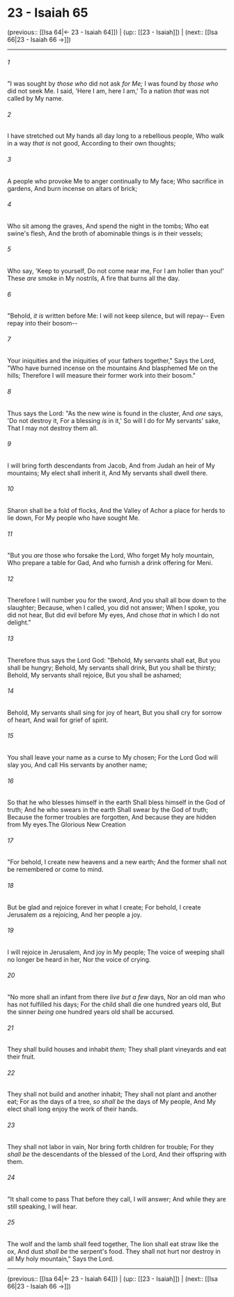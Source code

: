 # 23 - Isaiah 65

(previous:: [[Isa 64|← 23 - Isaiah 64]]) | (up:: [[23 - Isaiah]]) | (next:: [[Isa 66|23 - Isaiah 66 →]])

***


###### 1 
"I was sought by _those who_ did not ask _for Me;_ I was found by _those who_ did not seek Me. I said, 'Here I am, here I am,' To a nation _that_ was not called by My name. 

###### 2 
I have stretched out My hands all day long to a rebellious people, Who walk in a way _that is_ not good, According to their own thoughts; 

###### 3 
A people who provoke Me to anger continually to My face; Who sacrifice in gardens, And burn incense on altars of brick; 

###### 4 
Who sit among the graves, And spend the night in the tombs; Who eat swine's flesh, And the broth of abominable things is _in_ their vessels; 

###### 5 
Who say, 'Keep to yourself, Do not come near me, For I am holier than you!' These _are_ smoke in My nostrils, A fire that burns all the day. 

###### 6 
"Behold, _it is_ written before Me: I will not keep silence, but will repay-- Even repay into their bosom-- 

###### 7 
Your iniquities and the iniquities of your fathers together," Says the Lord, "Who have burned incense on the mountains And blasphemed Me on the hills; Therefore I will measure their former work into their bosom." 

###### 8 
Thus says the Lord: "As the new wine is found in the cluster, And _one_ says, 'Do not destroy it, For a blessing _is_ in it,' So will I do for My servants' sake, That I may not destroy them all. 

###### 9 
I will bring forth descendants from Jacob, And from Judah an heir of My mountains; My elect shall inherit it, And My servants shall dwell there. 

###### 10 
Sharon shall be a fold of flocks, And the Valley of Achor a place for herds to lie down, For My people who have sought Me. 

###### 11 
"But you _are_ those who forsake the Lord, Who forget My holy mountain, Who prepare a table for Gad, And who furnish a drink offering for Meni. 

###### 12 
Therefore I will number you for the sword, And you shall all bow down to the slaughter; Because, when I called, you did not answer; When I spoke, you did not hear, But did evil before My eyes, And chose _that_ in which I do not delight." 

###### 13 
Therefore thus says the Lord God: "Behold, My servants shall eat, But you shall be hungry; Behold, My servants shall drink, But you shall be thirsty; Behold, My servants shall rejoice, But you shall be ashamed; 

###### 14 
Behold, My servants shall sing for joy of heart, But you shall cry for sorrow of heart, And wail for grief of spirit. 

###### 15 
You shall leave your name as a curse to My chosen; For the Lord God will slay you, And call His servants by another name; 

###### 16 
So that he who blesses himself in the earth Shall bless himself in the God of truth; And he who swears in the earth Shall swear by the God of truth; Because the former troubles are forgotten, And because they are hidden from My eyes.The Glorious New Creation 

###### 17 
"For behold, I create new heavens and a new earth; And the former shall not be remembered or come to mind. 

###### 18 
But be glad and rejoice forever in what I create; For behold, I create Jerusalem _as_ a rejoicing, And her people a joy. 

###### 19 
I will rejoice in Jerusalem, And joy in My people; The voice of weeping shall no longer be heard in her, Nor the voice of crying. 

###### 20 
"No more shall an infant from there _live but a few_ days, Nor an old man who has not fulfilled his days; For the child shall die one hundred years old, But the sinner _being_ one hundred years old shall be accursed. 

###### 21 
They shall build houses and inhabit _them;_ They shall plant vineyards and eat their fruit. 

###### 22 
They shall not build and another inhabit; They shall not plant and another eat; For as the days of a tree, _so shall be_ the days of My people, And My elect shall long enjoy the work of their hands. 

###### 23 
They shall not labor in vain, Nor bring forth children for trouble; For they _shall be_ the descendants of the blessed of the Lord, And their offspring with them. 

###### 24 
"It shall come to pass That before they call, I will answer; And while they are still speaking, I will hear. 

###### 25 
The wolf and the lamb shall feed together, The lion shall eat straw like the ox, And dust _shall be_ the serpent's food. They shall not hurt nor destroy in all My holy mountain," Says the Lord.

***

(previous:: [[Isa 64|← 23 - Isaiah 64]]) | (up:: [[23 - Isaiah]]) | (next:: [[Isa 66|23 - Isaiah 66 →]])
